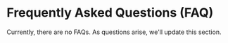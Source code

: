 # Frequently Asked Questions (FAQ)

Currently, there are no FAQs. As questions arise, we'll update this section.
